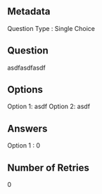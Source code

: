## Metadata
Question Type : Single Choice

## Question
asdfasdfasdf

## Options
Option 1: asdf
Option 2: asdf

## Answers
Option 1 : 0

## Number of Retries
0

